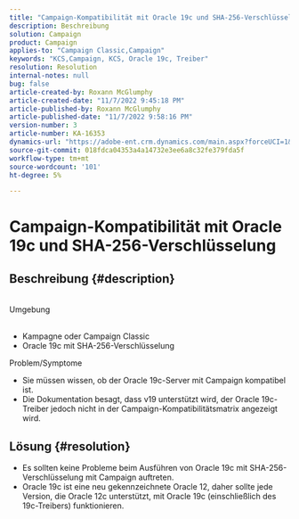 ```yaml
---
title: "Campaign-Kompatibilität mit Oracle 19c und SHA-256-Verschlüsselung"
description: Beschreibung
solution: Campaign
product: Campaign
applies-to: "Campaign Classic,Campaign"
keywords: "KCS,Campaign, KCS, Oracle 19c, Treiber"
resolution: Resolution
internal-notes: null
bug: false
article-created-by: Roxann McGlumphy
article-created-date: "11/7/2022 9:45:18 PM"
article-published-by: Roxann McGlumphy
article-published-date: "11/7/2022 9:58:16 PM"
version-number: 3
article-number: KA-16353
dynamics-url: "https://adobe-ent.crm.dynamics.com/main.aspx?forceUCI=1&pagetype=entityrecord&etn=knowledgearticle&id=391fe572-e55e-ed11-9561-6045bd006704"
source-git-commit: 018fdca04353a4a14732e3ee6a8c32fe379fda5f
workflow-type: tm+mt
source-wordcount: '101'
ht-degree: 5%

---
```


# Campaign-Kompatibilität mit Oracle 19c und SHA-256-Verschlüsselung

## Beschreibung {#description}

<br>Umgebung<br><br>
- Kampagne oder Campaign Classic
- Oracle 19c mit SHA-256-Verschlüsselung

Problem/Symptome
- Sie müssen wissen, ob der Oracle 19c-Server mit Campaign kompatibel ist.
- Die Dokumentation besagt, dass v19 unterstützt wird, der Oracle 19c-Treiber jedoch nicht in der Campaign-Kompatibilitätsmatrix angezeigt wird.



## Lösung {#resolution}


- Es sollten keine Probleme beim Ausführen von Oracle 19c mit SHA-256-Verschlüsselung mit Campaign auftreten.
- Oracle 19c ist eine neu gekennzeichnete Oracle 12, daher sollte jede Version, die Oracle 12c unterstützt, mit Oracle 19c (einschließlich des 19c-Treibers) funktionieren.



